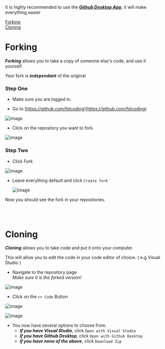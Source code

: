 It is highly recommended to use the [**_Github Desktop App_**](https://desktop.github.com/), it will make everything easier

[Forking](#forking) <br>
[Cloning](#cloning)



# Forking

**_Forking_** allows you to take a copy of someone else's code, and use it yourself. 

Your fork is **_independant_** of the original

### Step One

+ Make sure you are logged in.

+ Go to [https://github.com/fslcoding](https://github.com/fslcoding)

![image](https://github.com/fslcoding/HowToFork/assets/144480762/2027a234-9eae-449a-937c-0ac94687662e)

+ Click on the repository you want to fork.

![image](https://github.com/fslcoding/HowToFork/assets/144480762/294d9721-6ceb-480a-9bf0-85c1abdb4f4a)


### Step Two

+ Click Fork

![image](https://github.com/fslcoding/HowToFork/assets/144480762/6990fd11-7172-4f76-9918-a482f00d129f)

+ Leave everything default and click ```Create fork```

  ![image](https://github.com/fslcoding/HowToFork/assets/144480762/c768d8f3-6282-4977-ad6c-8fbbecc93544)

Now you should see the fork in your repositories.

<br>
<br>

# Cloning

**_Cloning_** allows you to take code and put it onto your computer.

This will allow you to edit the code in your code editor of choice. ( e.g Visual Studio )

+ Navigate to the repository page <br> _Make sure it is the forked version!_

![image](https://github.com/fslcoding/HowToFork/assets/144480762/cc199c58-5acb-4f1b-8a92-4aa80c89ef9b)

+ Click on the ```<> Code``` Button

![image](https://github.com/fslcoding/HowToFork/assets/144480762/928c95b4-d8f3-4024-9cc2-8946609b8014)

![image](https://github.com/fslcoding/HowToFork/assets/144480762/d8b69e3e-fdcc-40b5-a973-4b34d8756ba9)


+ You now have several options to choose from.
    + **_If you have Visual Studio_**, click ```Open with Visual Studio```
    + **_If you have Github Desktop_**, click ```Open with Github Desktop```
    + **_If you have none of the above_**, click ```Download Zip```
